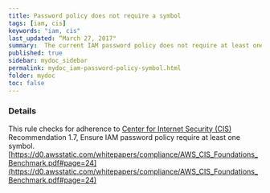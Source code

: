 ```yaml
---
title: Password policy does not require a symbol
tags: [iam, cis]
keywords: "iam, cis"
last_updated: “March 27, 2017"
summary:  The current IAM password policy does not require at least one symbol
published: true
sidebar: mydoc_sidebar
permalink: mydoc_iam-password-policy-symbol.html
folder: mydoc
toc: false
---
```


### Details  
This rule checks for adherence to [Center for Internet Security (CIS)](https://www.cisecurity.org/) Recommendation 1.7, Ensure IAM password policy require at least one symbol. [https://d0.awsstatic.com/whitepapers/compliance/AWS_CIS_Foundations_Benchmark.pdf#page=24](https://d0.awsstatic.com/whitepapers/compliance/AWS_CIS_Foundations_Benchmark.pdf#page=24) 
